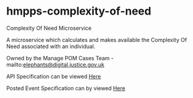 # hmpps-complexity-of-need
Complexity Of Need Microservice

A microservice which calculates and makes available the Complexity Of Need associated with an individual.

Owned by the Manage POM Cases Team - mailto:elephants@digital.justice.gov.uk 

API Specification can be viewed [Here](https://editor.swagger.io/?url=https://raw.githack.com/ministryofjustice/hmpps-complexity-of-need/main/Complexity%20Of%20Need%20API%20Specification.yaml)

Posted Event Specification can by viewed [Here](https://playground.asyncapi.io/?load=https://raw.githack.com/ministryofjustice/hmpps-complexity-of-need/main/Complexity%20Of%20Need%20Event%20Specification.yaml)

